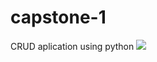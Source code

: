 # capstone-1
CRUD aplication using python
<img src='https://i.pinimg.com/originals/bf/88/04/bf880455eda52e1e20c9c01879bb90f6.gif'>
